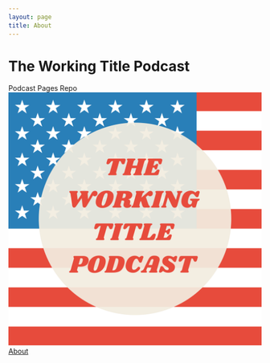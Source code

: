```yaml
---
layout: page
title: About
---
```


# The Working Title Podcast

Podcast Pages Repo
![alt text](assetts/image.png)
[About](about.md)
